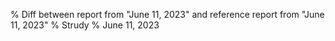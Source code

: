 % Diff between report from "June 11, 2023" and reference report from "June 11, 2023"
% Strudy
% June 11, 2023


